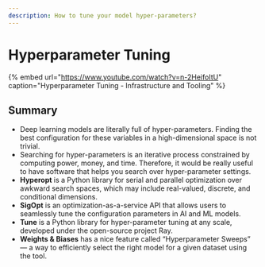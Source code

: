 ```yaml
---
description: How to tune your model hyper-parameters?
---
```


# Hyperparameter Tuning

{% embed url="https://www.youtube.com/watch?v=n-2HeifoItU" caption="Hyperparameter Tuning - Infrastructure and Tooling" %}

## Summary

* Deep learning models are literally full of hyper-parameters. Finding the best configuration for these variables in a high-dimensional space is not trivial.
* Searching for hyper-parameters is an iterative process constrained by computing power, money, and time. Therefore, it would be really useful to have software that helps you search over hyper-parameter settings.
* **Hyperopt** is a Python library for serial and parallel optimization over awkward search spaces, which may include real-valued, discrete, and conditional dimensions.
* **SigOpt** is an optimization-as-a-service API that allows users to seamlessly tune the configuration parameters in AI and ML models.
* **Tune** is a Python library for hyper-parameter tuning at any scale, developed under the open-source project Ray.
* **Weights & Biases** has a nice feature called “Hyperparameter Sweeps” — a way to efficiently select the right model for a given dataset using the tool.

